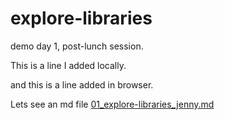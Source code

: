 # explore-libraries

demo day 1, post-lunch session.  

This is a line I added locally.  


and this is a line added in browser.

Lets see an md file
[01_explore-libraries_jenny.md](01_explore-libraries_jenny.md)
